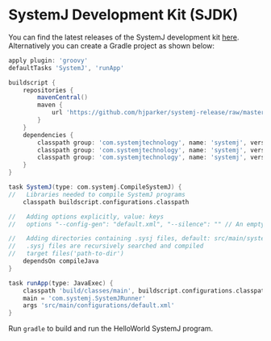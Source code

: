 # SystemJ Development Kit (SJDK)

You can find the latest releases of the SystemJ development kit
[here](https://github.com/hjparker/systemj-release/releases). Alternatively
you can create a Gradle project as shown below:

```groovy
apply plugin: 'groovy'
defaultTasks 'SystemJ', 'runApp'

buildscript {
	repositories {
		mavenCentral()
		maven {
			url 'https://github.com/hjparker/systemj-release/raw/master/'
		}
	}
	dependencies {
		classpath group: 'com.systemjtechnology', name: 'systemj', version:'v2.1-134'
		classpath group: 'com.systemjtechnology', name: 'systemj', version:'v2.1-134', classifier: 'sjrt-base'
		classpath group: 'com.systemjtechnology', name: 'systemj', version:'v2.1-134', classifier: 'sjrt-desktop'
	}
}

task SystemJ(type: com.systemj.CompileSystemJ) {
//   Libraries needed to compile SystemJ programs
	classpath buildscript.configurations.classpath

//   Adding options explicitly, value: keys
//   options "--config-gen": "default.xml", "--silence": "" // An empty string for non-valued options

//   Adding directories containing .sysj files, default: src/main/systemj
//   .sysj files are recursively searched and compiled
//   target files('path-to-dir')
	dependsOn compileJava
}

task runApp(type: JavaExec) {
	classpath 'build/classes/main', buildscript.configurations.classpath
	main = 'com.systemj.SystemJRunner'
	args 'src/main/configurations/default.xml'
}
```
Run `gradle` to build and run the HelloWorld SystemJ program.